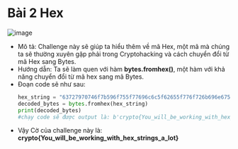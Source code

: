# Bài 2 Hex
![image](https://hackmd.io/_uploads/rJT0Q4Vda.png)
- Mô tả: Challenge này sẽ giúp ta hiểu thêm về mã Hex, một mã mà chúng ta sẽ thường xuyên gặp phải trong Cryptohacking và cách chuyển đổi từ mã Hex sang Bytes.
- Hướng dẫn: Ta sẽ làm quen với hàm **bytes.fromhex()**, một hàm với khả năng chuyển đổi từ mã hex sang mã Bytes.
- Đoạn code sẽ như sau:
    ```python
    hex_string = "63727970746f7b596f755f77696c6c5f62655f776f726b696e675f776974685f6865785f737472696e67735f615f6c6f747d"
    decoded_bytes = bytes.fromhex(hex_string)
    print(decoded_bytes)
    #chạy code sẽ được output là: b'crypto{You_will_be_working_with_hex_strings_a_lot}'
    ```
- Vậy Cờ của challenge này là:
**crypto{You_will_be_working_with_hex_strings_a_lot}**